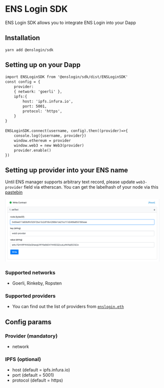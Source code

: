 # ENS Login SDK

ENS Login SDK allows you to integrate ENS Login into your Dapp

## Installation

```
yarn add @enslogin/sdk
```

## Setting up on your Dapp

```
import ENSLoginSDK from '@enslogin/sdk/dist/ENSLoginSDK'
const config = {
	provider:
	{ network: 'goerli' },
	ipfs:{
		host: 'ipfs.infura.io',
		port: 5001,
		protocol: 'https',
	}
}

ENSLoginSDK.connect(username, config).then((provider)=>{
    console.log({username, provider})
    window.ethereum = provider
    window.web3 = new Web3(provider)
    provider.enable()  
})
```

## Setting up provider into your ENS name

Until ENS manager supports arbitrary text record, please update `web3-provider` field via etherscan.
You can get the labelhash of your node via this [pastebin](http://requirebin.com/?gist=c1f2c987dc45a6cbb65b9f1040eff5c4)

![](./set-web3-provider.png)

### Supported networks

- Goerli, Rinkeby, Ropsten

### Supported providers

- You can find out the list of providers from [`enslogin.eth`](https://app.ens.domains/name/enslogin.eth/subdomains)


## Config params

### Provider (mandatory)

- network

### IPFS (optional) 

- host (default = ipfs.infura.io)
- port (default = 5001)
- protocol (default = https)